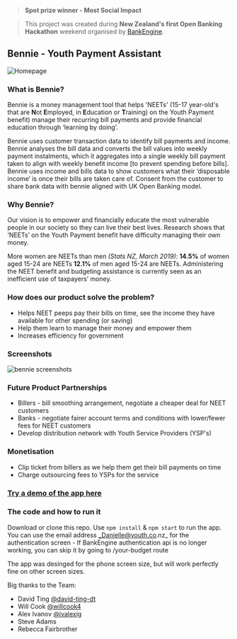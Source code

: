 > **Spot prize winner - Most Social Impact**

>This project was created during **New Zealand's first Open Banking Hackathon** weekend organised by [BankEngine](https://bankengine.nz/).

## Bennie - Youth Payment Assistant

![Homepage](./bennie_phone.png)

### What is Bennie?
Bennie is a money management tool that helps 'NEETs' (15-17 year-old's that are **N**ot **E**mployed, in **E**ducation or **T**raining) on the Youth Payment benefit) manage their recurring bill payments and provide financial education through ‘learning by doing’.

Bennie uses customer transaction data to identify bill payments and income. Bennie analyses the bill data and converts the bill values into weekly payment instalments, which it aggregates into a single weekly bill payment taken to align with weekly benefit income [to prevent spending before bills]. Bennie uses income and bills data to show customers what their ‘disposable income’ is once their bills are taken care of. Consent from the customer to share bank data with bennie aligned with UK Open Banking model.
 

### Why Bennie?
Our vision is to empower and financially educate the most vulnerable people in our society so they can live their best lives. Research shows that ‘NEETs’ on the Youth Payment benefit have difficulty managing their own money.

More women are NEETs than men _(Stats NZ, March 2019)_:
**14.5%** of women aged 15-24 are NEETs
**12.1%** of men aged 15-24 are NEETs. 
Administering the NEET benefit and budgeting assistance is currently seen as an inefficient use of taxpayers’ money.

### How does our product solve the problem?
- Helps NEET peeps pay their bills on time, see the income they have available for other spending (or saving)
- Help them learn to manage their money and empower them 
- Increases efficiency for government

### Screenshots
![bennie screenshots](./bennie_screenshots.jpg "Screenshots")

### Future Product Partnerships

- Billers - bill smoothing arrangement, negotiate a cheaper deal for NEET customers
- Banks - negotiate fairer account terms and conditions with lower/fewer fees for NEET customers 
- Develop distribution network with Youth Service Providers (YSP's)

### Monetisation

- Clip ticket from billers as we help them get their bill payments on time
- Charge outsourcing fees to YSPs for the service

### [Try a demo of the app here](https://laughing-morse-3a00ab.netlify.com/) ###

### The code and how to run it

Download or clone this repo. Use ```npm install``` & ```npm start``` to run the app.
You can use the email address _Danielle@youth.co.nz_ for the authentication screen -  If BankEngine authentication api is no longer working, you can skip it by going to /your-budget route

The app was desinged for the phone screen size, but will work perfectly fine on other screen sizes.

Big thanks to the Team:

- David Ting [@david-ting-dt](https://github.com/david-ting-dt)
- Will Cook [@willcook4](https://github.com/willcook4)
- Alex Ivanov [@ivalexig](https://github.com/ivalexig)
- Steve Adams
- Rebecca Fairbrother
